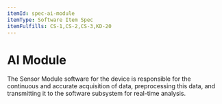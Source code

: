 ```yaml
---
itemId: spec-ai-module
itemType: Software Item Spec
itemFulfills: CS-1,CS-2,CS-3,KD-20
---
```


# AI Module

The Sensor Module software for the device is responsible for the continuous and accurate acquisition of data, preprocessing this data, and transmitting it to the software subsystem for real-time analysis.
